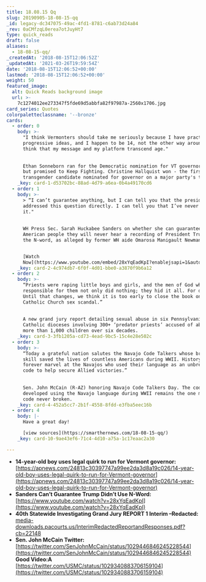 ```yaml
---
title: 18.08.15 Qq
slug: 20190905-18-08-15-qq
_id: legacy-dc347075-49ac-4fd1-8781-c6ab73d24a84
_rev: 0aCMfzqL0erea7otJuyHt7
type: quick_reads
draft: false
aliases:
  - 18-08-15-qq/
_createdAt: '2018-08-15T12:06:52Z'
_updatedAt: '2021-03-26T19:59:54Z'
date: '2018-08-15T12:06:52+00:00'
lastmod: '2018-08-15T12:06:52+00:00'
weight: 50
featured_image:
  alt: Quick Reads background image
  url: >-
    7c1274012ee273347f5fde69d5abbfa82f97987a-2560x1706.jpg
card_series: Quotes
colorpaletteclassname: '--bronze'
cards:
  - order: 0
    body: >-
      "I think Vermonters should take me seriously because I have practical
      progressive ideas, and I happen to be 14, not the other way around. I
      think that my message and my platform transcend age."  
        
        
      Ethan Sonneborn ran for the Democratic nomination for VT governor. He lost
      but promised to Keep Fighting. Christine Hallquist won - the first
      transgender candidate nominated for governor on a major party's ticket.
    _key: card-1-d53702bc-88ad-4d79-a6ea-0b4a49170cd6
  - order: 1
    body: >-
      > “I can’t guarantee anything, but I can tell you that the president
      addressed this question directly. I can tell you that I’ve never heard
      it."  
        
        
      WH Press Sec. Sarah Huckabee Sanders on whether she can guarantee the
      American people they will never hear a recording of President Trump use
      the N-word, as alleged by former WH aide Omarosa Manigault Newman.


      [Watch
      Now](https://www.youtube.com/embed/28xYqEadKpI?enablejsapi=1&autoplay=1&rel=0)
    _key: card-2-4c974db7-6f0f-4d01-bbe0-a3870f9b6a12
  - order: 2
    body: >-
      “Priests were raping little boys and girls, and the men of God who were
      responsible for them not only did nothing; they hid it all. For decades….A
      Until that changes, we think it is too early to close the book on the
      Catholic Church sex scandal.”  
        
        
      A new grand jury report detailing sexual abuse in six Pennsylvania
      Catholic dioceses involving 300+ ‘predator priests’ accused of abusing
      more than 1,000 children over six decades.
    _key: card-3-3fb1205a-cd73-4ead-9bc5-15c4e28e502c
  - order: 3
    body: >-
      “Today a grateful nation salutes the Navajo Code Talkers whose bravery &
      skill saved the lives of countless Americans during WWII. History will
      forever marvel at the Navajos who used their language as an unbreakable
      code to help secure Allied victories.”  
        
        
      Sen. John McCain (R-AZ) honoring Navajo Code Talkers Day. The code
      developed using the Navajo language during WWII remains the one military
      code never broken.
    _key: card-4-452a5cc7-2b1f-4558-8fdd-e3fba5eec16b
  - order: 4
    body: |-
      Have a great day!

      [view sources](https://smarthernews.com/18-08-15-qq/)
    _key: card-10-9ae43ef6-71c4-4d10-a75a-1c17eaac2a30

---
```

* **14-year-old boy uses legal quirk to run for Vermont governor:**  
[https://apnews.com/24813c30397747a99ee2da3d8a19c026/14-year-old-boy-uses-legal-quirk-to-run-for-Vermont-governor](https://apnews.com/24813c30397747a99ee2da3d8a19c026/14-year-old-boy-uses-legal-quirk-to-run-for-Vermont-governor)
* **Sanders Can’t Guarantee Trump Didn’t Use N-Word:**  
[https://www.youtube.com/watch?v=28xYqEadKpI](https://www.youtube.com/watch?v=28xYqEadKpI)
* **40th Statewide Investigating Grand Jury REPORT 1 Interim –Redacted:**  
[media-downloads.pacourts.us/InterimRedactedReportandResponses.pdf?cb=22148](http://media-downloads.pacourts.us/InterimRedactedReportandResponses.pdf?cb=22148)
* **Sen. John McCain Twitter:**  
[https://twitter.com/SenJohnMcCain/status/1029446846245228544](https://twitter.com/SenJohnMcCain/status/1029446846245228544)  
**Good Video:A** [https://twitter.com/USMC/status/1029340883706159104](https://twitter.com/USMC/status/1029340883706159104)
